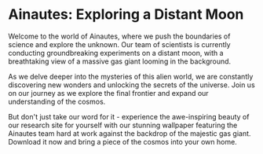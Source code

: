<!--font:Poppins-->

# Ainautes: Exploring a Distant Moon

Welcome to the world of Ainautes, where we push the boundaries of science and explore the unknown. Our team of scientists is currently conducting groundbreaking experiments on a distant moon, with a breathtaking view of a massive gas giant looming in the background.

As we delve deeper into the mysteries of this alien world, we are constantly discovering new wonders and unlocking the secrets of the universe. Join us on our journey as we explore the final frontier and expand our understanding of the cosmos.

But don't just take our word for it - experience the awe-inspiring beauty of our research site for yourself with our stunning wallpaper featuring the Ainautes team hard at work against the backdrop of the majestic gas giant. Download it now and bring a piece of the cosmos into your own home.

<!--

Write me markdown content of website with wallpaper:

"A group of Ainautes conducting experiments on a distant moon, with a massive gas giant looming in the background."

The header of the page should not be copy of the text but rather a real content of the website which is using this wallpaper.


---


# Ainautes: Exploring a Distant Moon

Welcome to the world of Ainautes, where we push the boundaries of science and explore the unknown. Our team of scientists is currently conducting groundbreaking experiments on a distant moon, with a breathtaking view of a massive gas giant looming in the background.

As we delve deeper into the mysteries of this alien world, we are constantly discovering new wonders and unlocking the secrets of the universe. Join us on our journey as we explore the final frontier and expand our understanding of the cosmos.

But don't just take our word for it - experience the awe-inspiring beauty of our research site for yourself with our stunning wallpaper featuring the Ainautes team hard at work against the backdrop of the majestic gas giant. Download it now and bring a piece of the cosmos into your own home.


---


Write me a Google font which is best fitting for the website.

Pick from the list:
- Lobster
- Montserrat
- Exo 2
- Cinzel
- Futura
- Dancing Script
- Cinzel Decorative
- Poppins
- Playfair Display
- Roboto
- Cabin
- Open Sans
- Lato
- Inter
- Creepster
- Orbitron
- Great Vibes
- Alegreya
- IBM Plex Sans
- Barlow Condensed
- Raleway
- Cormorant Garamond


Write just the font name nothing else.


---


Poppins

-->
